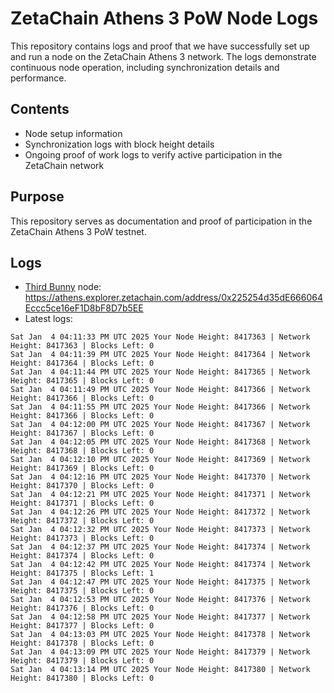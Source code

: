 # ZetaChain Athens 3 PoW Node Logs
This repository contains logs and proof that we have successfully set up and run a node on the ZetaChain Athens 3 network. The logs demonstrate continuous node operation, including synchronization details and performance.

## Contents
- Node setup information
- Synchronization logs with block height details
- Ongoing proof of work logs to verify active participation in the ZetaChain network

## Purpose
This repository serves as documentation and proof of participation in the ZetaChain Athens 3 PoW testnet.

## Logs

- [Third Bunny](https://thirdbunny.xyz/) node: https://athens.explorer.zetachain.com/address/0x225254d35dE666064Eccc5ce16eF1D8bF8D7b5EE
- Latest logs:
```
Sat Jan  4 04:11:33 PM UTC 2025 Your Node Height: 8417363 | Network Height: 8417363 | Blocks Left: 0
Sat Jan  4 04:11:39 PM UTC 2025 Your Node Height: 8417364 | Network Height: 8417364 | Blocks Left: 0
Sat Jan  4 04:11:44 PM UTC 2025 Your Node Height: 8417365 | Network Height: 8417365 | Blocks Left: 0
Sat Jan  4 04:11:49 PM UTC 2025 Your Node Height: 8417366 | Network Height: 8417366 | Blocks Left: 0
Sat Jan  4 04:11:55 PM UTC 2025 Your Node Height: 8417366 | Network Height: 8417366 | Blocks Left: 0
Sat Jan  4 04:12:00 PM UTC 2025 Your Node Height: 8417367 | Network Height: 8417367 | Blocks Left: 0
Sat Jan  4 04:12:05 PM UTC 2025 Your Node Height: 8417368 | Network Height: 8417368 | Blocks Left: 0
Sat Jan  4 04:12:10 PM UTC 2025 Your Node Height: 8417369 | Network Height: 8417369 | Blocks Left: 0
Sat Jan  4 04:12:16 PM UTC 2025 Your Node Height: 8417370 | Network Height: 8417370 | Blocks Left: 0
Sat Jan  4 04:12:21 PM UTC 2025 Your Node Height: 8417371 | Network Height: 8417371 | Blocks Left: 0
Sat Jan  4 04:12:26 PM UTC 2025 Your Node Height: 8417372 | Network Height: 8417372 | Blocks Left: 0
Sat Jan  4 04:12:32 PM UTC 2025 Your Node Height: 8417373 | Network Height: 8417373 | Blocks Left: 0
Sat Jan  4 04:12:37 PM UTC 2025 Your Node Height: 8417374 | Network Height: 8417374 | Blocks Left: 0
Sat Jan  4 04:12:42 PM UTC 2025 Your Node Height: 8417374 | Network Height: 8417375 | Blocks Left: 1
Sat Jan  4 04:12:47 PM UTC 2025 Your Node Height: 8417375 | Network Height: 8417375 | Blocks Left: 0
Sat Jan  4 04:12:53 PM UTC 2025 Your Node Height: 8417376 | Network Height: 8417376 | Blocks Left: 0
Sat Jan  4 04:12:58 PM UTC 2025 Your Node Height: 8417377 | Network Height: 8417377 | Blocks Left: 0
Sat Jan  4 04:13:03 PM UTC 2025 Your Node Height: 8417378 | Network Height: 8417378 | Blocks Left: 0
Sat Jan  4 04:13:09 PM UTC 2025 Your Node Height: 8417379 | Network Height: 8417379 | Blocks Left: 0
Sat Jan  4 04:13:14 PM UTC 2025 Your Node Height: 8417380 | Network Height: 8417380 | Blocks Left: 0
```
